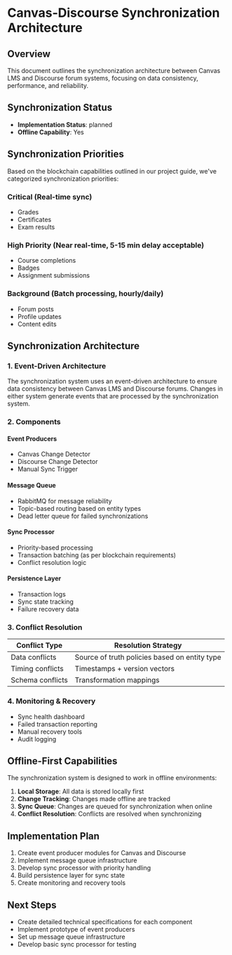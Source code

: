 # Canvas-Discourse Synchronization Architecture

## Overview

This document outlines the synchronization architecture between Canvas LMS and Discourse forum systems, focusing on data consistency, performance, and reliability.

## Synchronization Status

- **Implementation Status**: planned
- **Offline Capability**: Yes

## Synchronization Priorities

Based on the blockchain capabilities outlined in our project guide, we've categorized synchronization priorities:

### Critical (Real-time sync)
- Grades
- Certificates
- Exam results

### High Priority (Near real-time, 5-15 min delay acceptable)
- Course completions
- Badges
- Assignment submissions

### Background (Batch processing, hourly/daily)
- Forum posts
- Profile updates
- Content edits

## Synchronization Architecture

### 1. Event-Driven Architecture

The synchronization system uses an event-driven architecture to ensure data consistency between Canvas LMS and Discourse forums. Changes in either system generate events that are processed by the synchronization system.

### 2. Components

#### Event Producers
- Canvas Change Detector
- Discourse Change Detector
- Manual Sync Trigger

#### Message Queue
- RabbitMQ for message reliability
- Topic-based routing based on entity types
- Dead letter queue for failed synchronizations

#### Sync Processor
- Priority-based processing
- Transaction batching (as per blockchain requirements)
- Conflict resolution logic

#### Persistence Layer
- Transaction logs
- Sync state tracking
- Failure recovery data

### 3. Conflict Resolution

| Conflict Type | Resolution Strategy |
|---------------|---------------------|
| Data conflicts | Source of truth policies based on entity type |
| Timing conflicts | Timestamps + version vectors |
| Schema conflicts | Transformation mappings |

### 4. Monitoring & Recovery

- Sync health dashboard
- Failed transaction reporting
- Manual recovery tools
- Audit logging

## Offline-First Capabilities

The synchronization system is designed to work in offline environments:

1. **Local Storage**: All data is stored locally first
2. **Change Tracking**: Changes made offline are tracked
3. **Sync Queue**: Changes are queued for synchronization when online
4. **Conflict Resolution**: Conflicts are resolved when synchronizing

## Implementation Plan

1. Create event producer modules for Canvas and Discourse
2. Implement message queue infrastructure
3. Develop sync processor with priority handling
4. Build persistence layer for sync state
5. Create monitoring and recovery tools

## Next Steps

- Create detailed technical specifications for each component
- Implement prototype of event producers
- Set up message queue infrastructure
- Develop basic sync processor for testing

